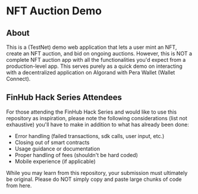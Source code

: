 # NFT Auction Demo

## About

This is a (TestNet) demo web application that lets a user mint an NFT, create an NFT auction, and bid on ongoing auctions. However, this is NOT a complete NFT auction app with all the functionalities you'd expect from a production-level app. This serves purely as a quick demo on interacting with a decentralized application on Algorand with Pera Wallet (Wallet Connect).

## FinHub Hack Series Attendees

For those attending the FinHub Hack Series and would like to use this repository as inspiration, please note the following considerations (list not exhaustive) you'll have to make in addition to what has already been done:

* Error handling (failed transactions, sdk calls, user input, etc.)
* Closing out of smart contracts
* Usage guidance or documentation
* Proper handling of fees (shouldn't be hard coded)
* Mobile experience (if applicable)

While you may learn from this repository, your submission must ultimately be original. Please do NOT simply copy and paste large chunks of code from here.
